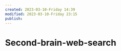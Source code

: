 ```yaml
---
created: 2023-03-10-Friday 14:39
modified: 2023-03-10-Friday 23:15
publish: 
---
```

# Second-brain-web-search
